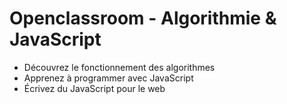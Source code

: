 # Openclassroom - Algorithmie & JavaScript
* Découvrez le fonctionnement des algorithmes
* Apprenez à programmer avec JavaScript
* Écrivez du JavaScript pour le web
